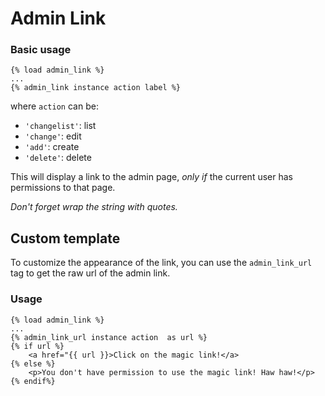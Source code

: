 # Admin Link

### Basic usage

```
{% load admin_link %}
...
{% admin_link instance action label %}
```

where `action` can be:

- `'changelist'`: list
- `'change'`: edit
- `'add'`: create
- `'delete'`: delete

This will display a link to the admin page, _only if_ the current user has permissions to that page.

_Don't forget wrap the string with quotes._

## Custom template

To customize the appearance of the link, you can use the `admin_link_url` tag to get the raw url of the admin link.

### Usage

```
{% load admin_link %}
...
{% admin_link_url instance action  as url %}
{% if url %}
    <a href="{{ url }}>Click on the magic link!</a>
{% else %}
    <p>You don't have permission to use the magic link! Haw haw!</p>
{% endif%}
```
